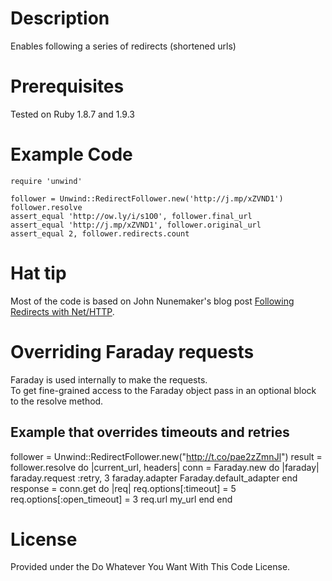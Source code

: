 # Description

Enables following a series of redirects (shortened urls)

# Prerequisites

Tested on Ruby 1.8.7 and 1.9.3

# Example Code
  
	require 'unwind'
	
	follower = Unwind::RedirectFollower.new('http://j.mp/xZVND1')
	follower.resolve
	assert_equal 'http://ow.ly/i/s1O0', follower.final_url 
	assert_equal 'http://j.mp/xZVND1', follower.original_url
	assert_equal 2, follower.redirects.count
	
# Hat tip

Most of the code is based on John Nunemaker's blog post [Following Redirects with Net/HTTP](http://railstips.org/blog/archives/2009/03/04/following-redirects-with-nethttp/).

# Overriding Faraday requests

Faraday is used internally to make the requests.  
To get fine-grained access to the Faraday object pass in an optional block to the resolve method.

## Example that overrides timeouts and retries

  follower = Unwind::RedirectFollower.new("http://t.co/pae2zZmnJl")
  result = follower.resolve do |current_url, headers|
    conn = Faraday.new do |faraday|
      faraday.request :retry, 3
      faraday.adapter  Faraday.default_adapter
    end
    response = conn.get do |req|
      req.options[:timeout] = 5
      req.options[:open_timeout] = 3
      req.url my_url
    end
  end

# License 

Provided under the Do Whatever You Want With This Code License.
